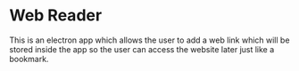# Web Reader

This is an electron app which allows the user to add a web link which will be
stored inside the app so the user can access the website later just like a
bookmark.